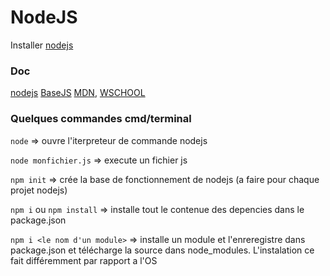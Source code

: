# NodeJS

Installer [nodejs](https://nodejs.org/en/)
### Doc
[nodejs](https://nodejs.org/en/docs/) [BaseJS](https://github.com/zechaos031/cours/blob/master/BaseJS.md) [MDN](https://developer.mozilla.org/fr/docs/Apprendre/JavaScript), [WSCHOOL](https://www.w3schools.com/js/default.asp)

### Quelques commandes cmd/terminal
`node` => ouvre l'iterpreteur de commande nodejs

`node monfichier.js` => execute un fichier js

`npm init` => crée la base de fonctionnement de nodejs (a faire pour chaque projet nodejs)

`npm i` ou `npm install` => installe tout le contenue des depencies dans le package.json

`npm i <le nom d'un module>` => installe un module et l'enreregistre dans package.json et télécharge la source dans node_modules. L'instalation ce fait différemment par rapport a l'OS 
